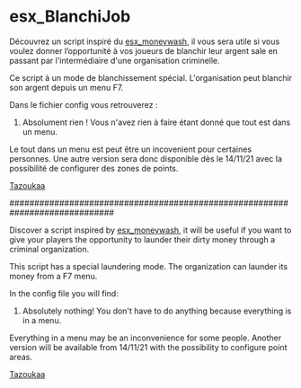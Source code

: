 # esx_BlanchiJob

Découvrez un script inspiré du <a href="https://github.com/iTzCrutchie/esx_moneywash">esx_moneywash</a>, il vous sera utile si vous voulez donner l’opportunité à vos joueurs de blanchir leur argent sale en passant par l'intermédiaire d'une organisation criminelle.

Ce script à un mode de blanchissement spécial. L'organisation peut blanchir son argent depuis un menu F7.

Dans le fichier config vous retrouverez :
1. Absolument rien ! Vous n'avez rien à faire étant donné que tout est dans un menu.

Le tout dans un menu est peut être un incovenient pour certaines personnes. Une autre version sera donc disponible dès le 14/11/21 avec la possibilité de configurer des zones de points.

<a href="https://github.com/Tazoukaaa/">Tazoukaa</a>

#############################################################################


Discover a script inspired by <a href="https://github.com/iTzCrutchie/esx_moneywash">esx_moneywash</a>, it will be useful if you want to give your players the opportunity to launder their dirty money through a criminal organization.

This script has a special laundering mode. The organization can launder its money from a F7 menu.

In the config file you will find:
1. Absolutely nothing! You don't have to do anything because everything is in a menu.

Everything in a menu may be an inconvenience for some people. Another version will be available from 14/11/21 with the possibility to configure point areas.

<a href="https://github.com/Tazoukaaa/">Tazoukaa</a>
